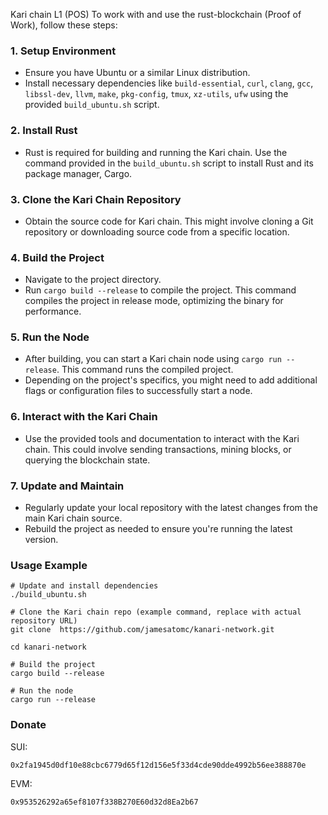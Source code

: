 Kari chain L1 (POS)
To work with and use the rust-blockchain (Proof of Work), follow these steps:

### 1. Setup Environment
- Ensure you have Ubuntu or a similar Linux distribution.
- Install necessary dependencies like `build-essential`, `curl`, `clang`, `gcc`, `libssl-dev`, `llvm`, `make`, `pkg-config`, `tmux`, `xz-utils`, `ufw` using the provided `build_ubuntu.sh` script.

### 2. Install Rust
- Rust is required for building and running the Kari chain. Use the command provided in the `build_ubuntu.sh` script to install Rust and its package manager, Cargo.

### 3. Clone the Kari Chain Repository
- Obtain the source code for Kari chain. This might involve cloning a Git repository or downloading source code from a specific location.

### 4. Build the Project
- Navigate to the project directory.
- Run `cargo build --release` to compile the project. This command compiles the project in release mode, optimizing the binary for performance.

### 5. Run the Node
- After building, you can start a Kari chain node using `cargo run --release`. This command runs the compiled project.
- Depending on the project's specifics, you might need to add additional flags or configuration files to successfully start a node.

### 6. Interact with the Kari Chain
- Use the provided tools and documentation to interact with the Kari chain. This could involve sending transactions, mining blocks, or querying the blockchain state.

### 7. Update and Maintain
- Regularly update your local repository with the latest changes from the main Kari chain source.
- Rebuild the project as needed to ensure you're running the latest version.

### Usage Example
```shell
# Update and install dependencies
./build_ubuntu.sh

# Clone the Kari chain repo (example command, replace with actual repository URL)
git clone  https://github.com/jamesatomc/kanari-network.git

cd kanari-network

# Build the project
cargo build --release

# Run the node
cargo run --release
```
### Donate

SUI:
```shell
0x2fa1945d0df10e88cbc6779d65f12d156e5f33d4cde90dde4992b56ee388870e
```

EVM:
```shell
0x953526292a65ef8107f338B270E60d32d8Ea2b67
```
